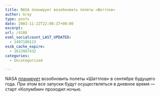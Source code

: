 ```yaml
---
title: NASA планирует возобновить полеты «Шаттлов»
author: Gray
type: posts
date: 2003-11-22T22:08:37+00:00
excerpt:
url: /4186
esml_socialcount_LAST_UPDATED:
  - 1497180123
essb_cache_expire:
  - 1613987432
categories:
  - Uncategorized

---
```








NASA <a href="http://news.bbc.co.uk/2/hi/science/nature/3283507.stm" target="_blank">планирует</a> возобновить полеты &#171;Шаттлов&#187; в сентябре будущего года. При этом все запуски будут осуществляться в дневное время &#8212; старт &#171;Колумбии&#187; проходил ночью.